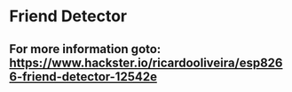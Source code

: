 # Friend Detector
## For more information goto: https://www.hackster.io/ricardooliveira/esp8266-friend-detector-12542e
